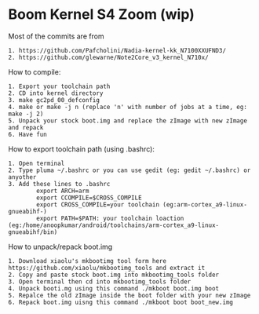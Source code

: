 # Boom Kernel S4 Zoom (wip)





Most of the commits are  from 

	1. https://github.com/Pafcholini/Nadia-kernel-kk_N7100XXUFND3/
	2. https://github.com/glewarne/Note2Core_v3_kernel_N710x/
How to compile:

	1. Export your toolchain path
	2. CD into kernel directory 
	3. make gc2pd_00_defconfig
	4. make or make -j n (replace 'n' with number of jobs at a time, eg: make -j 2)
	5. Unpack your stock boot.img and replace the zImage with new zImage and repack
	6. Have fun

How to export toolchain path (using .bashrc):

	1. Open terminal
	2. Type pluma ~/.bashrc or you can use gedit (eg: gedit ~/.bashrc) or anyother
	3. Add these lines to .bashrc 
			export ARCH=arm
			export CCOMPILE=$CROSS_COMPILE
			export CROSS_COMPILE=your toolchain (eg:arm-cortex_a9-linux-gnueabihf-)
			export PATH=$PATH: your toolchain loaction (eg:/home/anoopkumar/android/toolchains/arm-cortex_a9-linux-gnueabihf/bin)

How to unpack/repack boot.img 

	1. Download xiaolu's mkbootimg tool form here  https://github.com/xiaolu/mkbootimg_tools and extract it 
	2. Copy and paste stock boot.img into mkbootimg_tools folder
	3. Open terminal then cd into mkbootimg_tools folder
	4. Unpack booti.mg using this command ./mkboot boot.img boot
	5. Repalce the old zImage inside the boot folder with your new zImage 
	6. Repack boot.img uisng this command ./mkboot boot boot_new.img
